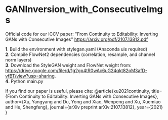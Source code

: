 # GANInversion_with_ConsecutiveImgs
Official code for our ICCV paper: "From Continuity to Editability: Inverting GANs with Consecutive Images" https://arxiv.org/pdf/2107.13812.pdf

**1**. Build the environment with stylegan.yaml (Anaconda uis required) \
**2**. Compile FlowNet2 dependencies (correlation, resample, and channel norm layers) \
**3**. Download the StyleGAN weight and FlowNet weight from: https://drive.google.com/file/d/1g2gp4tR0wAc6uG24qkt82pM3afD-vfBT/view?usp=sharing. \
**4**. Python main.py

If you find our paper is useful, please cite:
@article{xu2021continuity,
  title={From Continuity to Editability: Inverting GANs with Consecutive Images},
  author={Xu, Yangyang and Du, Yong and Xiao, Wenpeng and Xu, Xuemiao and He, Shengfeng},
  journal={arXiv preprint arXiv:2107.13812},
  year={2021}
}
